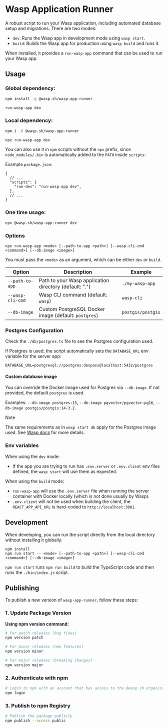 # Wasp Application Runner

A robust script to run your Wasp application, including automated database setup and migrations. There are two modes:

- `dev`: Runs the Wasp app in development mode using `wasp start`.
- `build`: Builds the Wasp app for production using `wasp build` and runs it.

When installed, it provides a `run-wasp-app` command that can be used to run your Wasp app.

## Usage

### Global dependency:

```bash
npm install -g @wasp.sh/wasp-app-runner

run-wasp-app dev
```

### Local dependency:

```bash
npm i -D @wasp.sh/wasp-app-runner

npx run-wasp-app dev
```

You can also use it in `npm` scripts without the `npx` prefix, since `node_modules/.bin` is automatically added to the `PATH` inside `scripts`:

Example `package.json`:

```jsonc
{
  // ...
  "scripts": {
    "run-dev": "run-wasp-app dev",
  },
  // ...
}
```

### One time usage:

```bash
npx @wasp.sh/wasp-app-runner dev
```

### Options

```
npx run-wasp-app <mode> [--path-to-app <path>] [--wasp-cli-cmd <command>] [--db-image <image>]
```

You must pass the `<mode>` as an argument, which can be either `dev` or `build`.

| Option           | Description                                            | Example           |
| ---------------- | ------------------------------------------------------ | ----------------- |
| `--path-to-app`  | Path to your Wasp application directory (default: ".") | `./my-wasp-app`   |
| `--wasp-cli-cmd` | Wasp CLI command (default: `wasp`)                     | `wasp-cli`        |
| `--db-image`     | Custom PostgreSQL Docker image (default: `postgres`)   | `postgis/postgis` |

### Postgres Configuration

Check the `./db/postgres.ts` file to see the Postgres configuration used.

If Postgres is used, the script automatically sets the `DATABASE_URL` env variable for the server app:

```
DATABASE_URL=postgresql://postgres:devpass@localhost:5432/postgres
```

#### Custom database image

You can override the Docker image used for Postgres via `--db-image`. If not provided, the default `postgres` is used.

Examples: `--db-image postgres:15`, `--db-image pgvector/pgvector:pg16`, `--db-image postgis/postgis:14-3.2`.

> [!NOTE]
> The same requirements as in `wasp start db` apply for the Postgres image used. See [Wasp docs](../web/docs/data-model/databases.md#custom-database) for more details.

### Env variables

When using the `dev` mode:

- If the app you are trying to run has `.env.server` or `.env.client` env files defined, the `wasp start` will use them as expected.

When using the `build` mode:

- `run-wasp-app` will use the `.env.server` file when running the server container with Docker locally (which is not done usually by Wasp).
- `.env.client` will not be used when building the client, the `REACT_APP_API_URL` is hard-coded to `http://localhost:3001`.

## Development

When developing, you can run the script directly from the local directory without installing it globally:

```
npm install
npm run start -- <mode> [--path-to-app <path>] [--wasp-cli-cmd <command>] [--db-image <image>]
```

`npm run start` runs `npm run build` to build the TypeScript code and then runs the `./bin/index.js` script.

## Publishing

To publish a new version of `wasp-app-runner`, follow these steps:

### 1. Update Package Version

**Using npm version command:**

```bash
# For patch releases (bug fixes)
npm version patch

# For minor releases (new features)
npm version minor

# For major releases (breaking changes)
npm version major
```

### 2. Authenticate with npm

```bash
# Login to npm with an account that has access to the @wasp.sh organization
npm login
```

### 3. Publish to npm Registry

```bash
# Publish the package publicly
npm publish --access public
```
